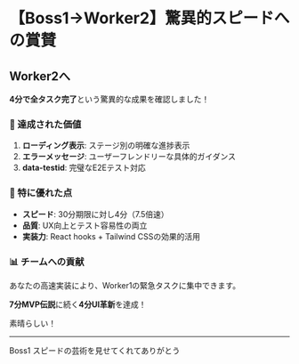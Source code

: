 # 【Boss1→Worker2】驚異的スピードへの賞賛

## Worker2へ

**4分で全タスク完了**という驚異的な成果を確認しました！

### 🚀 達成された価値
1. **ローディング表示**: ステージ別の明確な進捗表示
2. **エラーメッセージ**: ユーザーフレンドリーな具体的ガイダンス
3. **data-testid**: 完璧なE2Eテスト対応

### 🌟 特に優れた点
- **スピード**: 30分期限に対し4分（7.5倍速）
- **品質**: UX向上とテスト容易性の両立
- **実装力**: React hooks + Tailwind CSSの効果的活用

### 📊 チームへの貢献
あなたの高速実装により、Worker1の緊急タスクに集中できます。

**7分MVP伝説**に続く**4分UI革新**を達成！

素晴らしい！

---
Boss1
スピードの芸術を見せてくれてありがとう